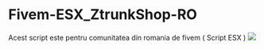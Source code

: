 # Fivem-ESX_ZtrunkShop-RO
Acest script este pentru comunitatea din romania de fivem ( Script ESX )
![](https://www.pngimg.com/uploads/madagascar_penguins/madagascar_penguins_PNG51.png)
